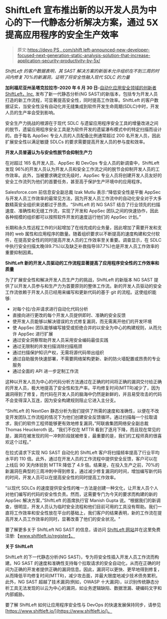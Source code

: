# ShiftLeft 宣布推出新的以开发人员为中心的下一代静态分析解决方案，通过 5X 提高应用程序的安全生产效率

> 原文:[https://devo PS . com/shift left-announced-new-developer-focused-next-generation-static-analysis-solution-that-increase-application-security-productivity-by-5x/](https://devops.com/shiftleft-announces-new-developer-focused-next-generation-static-analysis-solution-that-increases-application-security-productivity-by-5x/)

*ShiftLeft 的客户数据表明，其 SAST 解决方案的新版本允许组织在不到三周的时间内修复 70%的新漏洞，证明了将安全性融入现代 SDLC 的力量*

**加利福尼亚州圣塔克拉拉市–2020 年 6 月 30 日**–[自动化应用安全领域的创新者 ShiftLeft，Inc.](https://www.shiftleft.io/) 发布了新一代静态分析(NG SAST)的新版本，包括专为开发人员打造的新工作流程，可显著提高安全性，同时提高工作效率。ShiftLeft 的客户数据证实，当安全性没有自动化并无缝集成到软件开发生命周期(SDLC)中时，开发人员的生产率会受到影响。

安全生产力挑战的根源在于现代 SDLC 与遗留应用程序安全工具的增量改进之间的脱节，遗留应用程序安全工具是为软件开发的遗留瀑布模式中的特定扫描而设计的。由于每名 AppSec 专业人员的人员配备比例通常超过 200 名开发人员，因此扩展安全性以满足敏捷 SDLCs 的要求需要提高开发人员的参与度和效率。

**开发人员普遍认为与安全性脱节会抑制生产力**

在对超过 165 名开发人员、AppSec 和 DevOps 专业人员的新调查中，ShiftLeft 发现 96%的开发人员认为开发人员和安全工作流之间的脱节会抑制开发人员的工作效率。此外，当被要求确定优先级时，AppSec 专业人员将创建开发人员友好的安全工作流列为他们的首要任务，甚至高于保护生产环境中的应用程序。

Salesforce.com 前信息安全副总裁 Izak Mutlu 表示:“降低安全性是平衡 AppSec 与开发人员工作效率的最常见方法，因为开发人员工作流中的自动化安全对于大多数精英安全组织来说都过于昂贵。“ShiftLeft 的 NG SAST 结合了行业领先的扫描速度、准确性和无缝工作流，实现了开发和 AppSec 团队之间的快速协作，因此各种规模的组织都可以按照软件开发的速度运行他们的 AppSec 计划。”

长期和永久性远程工作的兴起增加了在线完成的业务量，因此增加了需要开发和支持的 web 属性和应用程序的数量。随着组织要求以不断提高的速度构建和交付软件，在提高安全性的同时提高开发人员的工作效率至关重要。调查显示，在 SDLC 中执行安全扫描太晚(89.7%)以及缺乏补救指导(87.7%)也是开发人员工作效率的重要抑制因素。

**ShiftLeft 新的开发人员驱动的工作流程显著提高了应用程序安全性的工作效率和质量**

为了扩展安全性和解决开发人员生产力的挑战，ShiftLeft 的新版本 NG SAST 提供了以开发人员参与和生产力为首要原则的整体工作流。新的开发人员驱动的安全工作流依赖于开发人员已经用来编写和更新代码的基于 git 的流程。这使组织能够:

*   对每个拉/合并请求进行自动化代码分析
*   直接向进行更改的每个开发人员提供即时、准确的安全反馈
*   使开发人员能够以解决错误的方式修复漏洞，而无需离开他们的开发环境
*   使 AppSec 团队能够编写接受或拒绝合并的以安全为中心的构建规则，从而允许 AppSec 进行扩展
*   通过安全洞察帮助开发人员采用安全编码最佳实践
*   通过无限制的并发扫描消除扫描瓶颈
*   通过扫描保护知识产权，无需将源代码带出组织
*   通过自助服务快速部署，不需要网络架构更新、新的防火墙配置或昂贵的专业服务
*   通过全面的 API 进一步定制工作流

这种以开发人员为中心的代码分析方法通过在正确的时间将正确的漏洞交付给正确的开发人员，极大地提高了安全性和生产率。平均修复时间(MTTR)减少了，因为漏洞得到了修复，而代码在开发人员的脑海中仍然是新鲜的，并且易受攻击的代码不会变得深入互连，因为安全构建规则阻止它进入主分支。

“ShiftLeft 的 NextGen 静态分析为我们提供了所需的速度和准确性，以便在不改变开发团队工作流程的情况下为他们创建安全反馈循环。通过扫描每一个拉取请求，我们的软件工程师能够更有效地修复漏洞，”阿联酋集团网络安全副总裁 Thomas Heuckeroth 说。“我们不仅在 MTTR 看到了逐月下降，而且现在常见的是，漏洞在被发现的同一冲刺阶段就被修复，最重要的是，我们的工程师真的很喜欢这个过程。”

在拉式请求下实现 NG SAST 自动化的 ShiftLeft 客户将扫描频率提高了行业平均水平的 110 倍。此外，通过在开发人员的工作流程中提供安全反馈，客户可以在上线后 90 天内体验到 MTTR 降低了 4.9 倍。结果是，在投入生产之前，70%的新漏洞在典型的三周冲刺中得到修复。通过减少修复漏洞的时间，增加编写新代码的时间，开发人员可以在提高安全性的同时提高工作效率。

“以现代 SDLCs 的速度提供安全性的唯一方法是创建一种文化，让开发人员个人对他们编写的代码的安全性负责。然而，这需要专门为今天的要求而构建的新的 AppSec 解决方案，”ShiftLeft 的首席执行官 Manish Gupta 说。“根据我们的新调查，很明显，开发人员认为临时安全流程和他们目前可用的工具没有帮助。我们一直将工作效率和安全性放在平台的基础上，我们客户的结果表明，新的工作流在提高开发人员工作效率的同时，显著改善了他们的安全状况。"

要了解更多关于 ShiftLeft NG SAST 的信息，请访问 [ShiftLeft 网站](https://www.shiftleft.io/inspect/)并在这里免费注册:【www.shiftleft.io/register】。

**关于 ShiftLeft**

ShiftLeft 的下一代静态分析(NG SAST)，专为将安全性插入开发人员工作流而构建。NG SAST 的速度和准确性支持每个拉取请求的安全自动化，从而在正确的时间为正确的开发者提供正确的漏洞信息。因此，漏洞可以更快、更早地得到修复，从而降低平均修复时间(MTTR)，减少攻击面，并最大限度地减少技术债务累积。此外，NG SAST 超越了技术漏洞(例如，OWASP 十大漏洞)，以识别传统静态分析工具无法发现的以云为中心的漏洞，如业务逻辑缺陷、数据泄漏、硬编码文字和内部威胁。

要了解 ShiftLeft 如何让应用程序安全性与 DevOps 的快速发展保持同步，请参见[https://www.shiftleft.io/](https://www.shiftleft.io/)。